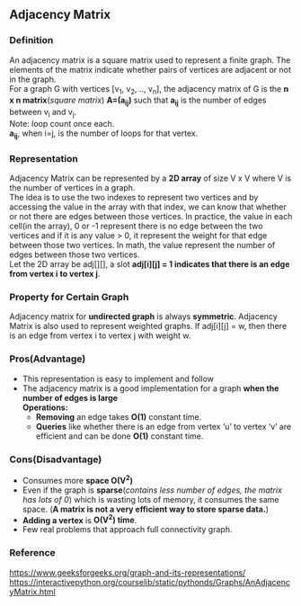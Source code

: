 ## Adjacency Matrix
### Definition
An adjacency matrix is a square matrix used to represent a finite graph. The elements of the matrix indicate whether pairs of vertices are adjacent or not in the graph.
</br>
For a graph G with vertices [v<sub>1</sub>, v<sub>2</sub>, .., v<sub>n</sub>], the adjacency matrix of G is the **n x n matrix**(_square matrix_)
**A=(a<sub>ij</sub>)** such that **a<sub>ij</sub>** is the number of edges between v<sub>i</sub> and v<sub>j</sub>.
<br/>
Note: loop count once each.
<br/>**a<sub>ij</sub>**, when i=j, is the number of loops for that vertex.
### Representation
Adjacency Matrix can be represented by a **2D array** of size V x V where V is the number of vertices in a graph.
<br/>The idea is to use the two indexes to represent two vertices and by accessing the value in the array with that index, we can know that whether or not there are edges between those vertices. In practice, the value in each cell(in the array), 0 or -1 represent there is no edge between the two vertices and if it is any value > 0, it represent the weight for that edge between those two vertices. In math, the value represent the number of edges between those two vertices.
<br/>Let the 2D array be adj[][], 
a slot **adj[i][j] = 1 indicates that there is an edge from vertex i to vertex j**.
### Property for Certain Graph
Adjacency matrix for **undirected graph** is always **symmetric**. Adjacency Matrix is also used to represent weighted graphs. If adj[i][j] = w, then there is an edge from vertex i to vertex j with weight w.

### Pros(Advantage) 
- This representation is easy to implement and follow
- The adjacency matrix is a good implementation for a graph **when the number of edges is large**
<br/> **Operations:**
  - **Removing** an edge takes **O(1)** constant time. 
  - **Queries** like whether there is an edge from vertex ‘u’ to vertex ‘v’ are efficient and can be done **O(1)** constant time.
### Cons(Disadvantage)
- Consumes more **space O(V<sup>2</sup>)**
- Even if the graph is **sparse**(*contains less number of edges, the matrix has lots of 0*) which is wasting lots of memory, it consumes the same space. (**A matrix is not a very efficient way to store sparse data.**)
- **Adding a vertex** is **O(V<sup>2</sup>) time**.
- Few real problems that approach full connectivity graph.
### Reference
https://www.geeksforgeeks.org/graph-and-its-representations/
https://interactivepython.org/courselib/static/pythonds/Graphs/AnAdjacencyMatrix.html

